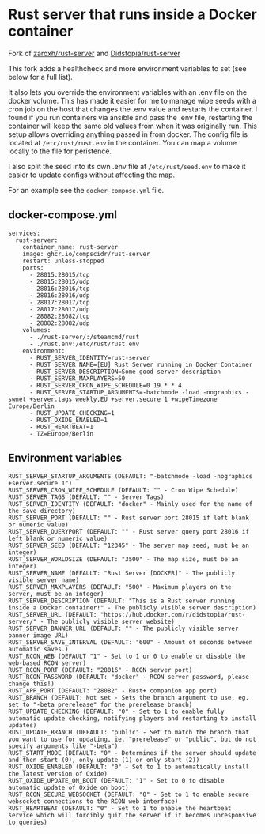 # Rust server that runs inside a Docker container
Fork of [zaroxh/rust-server](https://github.com/zaroxh/rust-server) and [Didstopia/rust-server](https://github.com/Didstopia/rust-server)

This fork adds a healthcheck and more environment variables to set (see below for a full list).

It also lets you override the environment variables with an .env file on
the docker volume. This has made it easier for me to manage wipe seeds with
a cron job on the host that changes the .env value and restarts the container.
I found if you run containers via ansible and pass the .env file, restarting
the container will keep the same old values from when it was originally run.
This setup allows overriding anything passed in from docker. The config file
is located at `/etc/rust/rust.env` in the container. You can map a volume
locally to the file for peristence.

I also split the seed into its own .env file at `/etc/rust/seed.env` to make
it easier to update configs without affecting the map.

For an example see the `docker-compose.yml` file.

## docker-compose.yml
```
services:
  rust-server:
    container_name: rust-server
    image: ghcr.io/compscidr/rust-server
    restart: unless-stopped
    ports:
      - 28015:28015/tcp
      - 28015:28015/udp
      - 28016:28016/tcp
      - 28016:28016/udp
      - 28017:28017/tcp
      - 28017:28017/udp
      - 28082:28082/tcp
      - 28082:28082/udp
    volumes:
      - ./rust-server/:/steamcmd/rust
      - ./rust.env:/etc/rust/rust.env
    environment:
      - RUST_SERVER_IDENTITY=rust-server
      - RUST_SERVER_NAME=[EU] Rust Server running in Docker Container
      - RUST_SERVER_DESCRIPTION=Some good server description
      - RUST_SERVER_MAXPLAYERS=50
      - RUST_SERVER_CRON_WIPE_SCHEDULE=0 19 * * 4
      - RUST_SERVER_STARTUP_ARGUMENTS=-batchmode -load -nographics -swnet +server.tags weekly,EU +server.secure 1 +wipeTimezone Europe/Berlin
      - RUST_UPDATE_CHECKING=1
      - RUST_OXIDE_ENABLED=1
      - RUST_HEARTBEAT=1
      - TZ=Europe/Berlin
```

## Environment variables
```
RUST_SERVER_STARTUP_ARGUMENTS (DEFAULT: "-batchmode -load -nographics +server.secure 1")
RUST_SERVER_CRON_WIPE_SCHEDULE (DEFAULT: "" - Cron Wipe Schedule)
RUST_SERVER_TAGS (DEFAULT: "" - Server Tags)
RUST_SERVER_IDENTITY (DEFAULT: "docker" - Mainly used for the name of the save directory)
RUST_SERVER_PORT (DEFAULT: "" - Rust server port 28015 if left blank or numeric value)
RUST_SERVER_QUERYPORT (DEFAULT: "" - Rust server query port 28016 if left blank or numeric value)
RUST_SERVER_SEED (DEFAULT: "12345" - The server map seed, must be an integer)
RUST_SERVER_WORLDSIZE (DEFAULT: "3500" - The map size, must be an integer)
RUST_SERVER_NAME (DEFAULT: "Rust Server [DOCKER]" - The publicly visible server name)
RUST_SERVER_MAXPLAYERS (DEFAULT: "500" - Maximum players on the server, must be an integer)
RUST_SERVER_DESCRIPTION (DEFAULT: "This is a Rust server running inside a Docker container!" - The publicly visible server description)
RUST_SERVER_URL (DEFAULT: "https://hub.docker.com/r/didstopia/rust-server/" - The publicly visible server website)
RUST_SERVER_BANNER_URL (DEFAULT: "" - The publicly visible server banner image URL)
RUST_SERVER_SAVE_INTERVAL (DEFAULT: "600" - Amount of seconds between automatic saves.)
RUST_RCON_WEB (DEFAULT "1" - Set to 1 or 0 to enable or disable the web-based RCON server)
RUST_RCON_PORT (DEFAULT: "28016" - RCON server port)
RUST_RCON_PASSWORD (DEFAULT: "docker" - RCON server password, please change this!)
RUST_APP_PORT (DEFAULT: "28082" - Rust+ companion app port)
RUST_BRANCH (DEFAULT: Not set - Sets the branch argument to use, eg. set to "-beta prerelease" for the prerelease branch)
RUST_UPDATE_CHECKING (DEFAULT: "0" - Set to 1 to enable fully automatic update checking, notifying players and restarting to install updates)
RUST_UPDATE_BRANCH (DEFAULT: "public" - Set to match the branch that you want to use for updating, ie. "prerelease" or "public", but do not specify arguments like "-beta")
RUST_START_MODE (DEFAULT: "0" - Determines if the server should update and then start (0), only update (1) or only start (2))
RUST_OXIDE_ENABLED (DEFAULT: "0" - Set to 1 to automatically install the latest version of Oxide)
RUST_OXIDE_UPDATE_ON_BOOT (DEFAULT: "1" - Set to 0 to disable automatic update of Oxide on boot)
RUST_RCON_SECURE_WEBSOCKET (DEFAULT: "0" - Set to 1 to enable secure websocket connections to the RCON web interface)
RUST_HEARTBEAT (DEFAULT: "0" - Set to 1 to enable the heartbeat service which will forcibly quit the server if it becomes unresponsive to queries)
```
